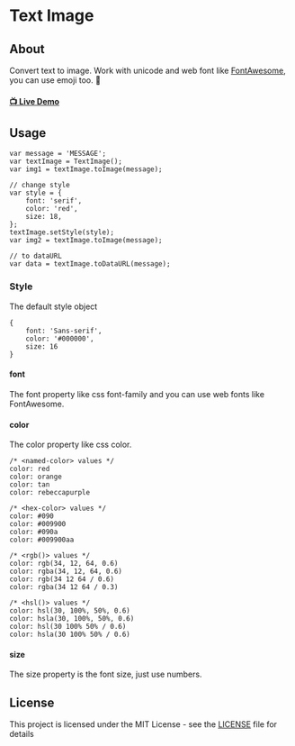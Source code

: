 Text Image
======

## About

Convert text to image. Work with unicode and web font like [FontAwesome](), you can use emoji too. 🚀

#### [📺 Live Demo](https://vincent7128.github.io/text-image/)

## Usage

```
var message = 'MESSAGE';
var textImage = TextImage();
var img1 = textImage.toImage(message);

// change style
var style = {
    font: 'serif',
    color: 'red',
    size: 18,
};
textImage.setStyle(style);
var img2 = textImage.toImage(message);

// to dataURL
var data = textImage.toDataURL(message);
```

### Style

The default style object

```
{
    font: 'Sans-serif',
    color: '#000000',
    size: 16
}
```

#### font

The font property like css font-family and you can use web fonts like FontAwesome.

#### color

The color property like css color.

```
/* <named-color> values */
color: red
color: orange
color: tan
color: rebeccapurple

/* <hex-color> values */
color: #090
color: #009900
color: #090a
color: #009900aa

/* <rgb()> values */
color: rgb(34, 12, 64, 0.6)
color: rgba(34, 12, 64, 0.6)
color: rgb(34 12 64 / 0.6)
color: rgba(34 12 64 / 0.3)

/* <hsl()> values */
color: hsl(30, 100%, 50%, 0.6)
color: hsla(30, 100%, 50%, 0.6)
color: hsl(30 100% 50% / 0.6)
color: hsla(30 100% 50% / 0.6)
```

#### size

The size property is the font size, just use numbers.

## License

This project is licensed under the MIT License - see the [LICENSE](blob/master/LICENSE) file for details
